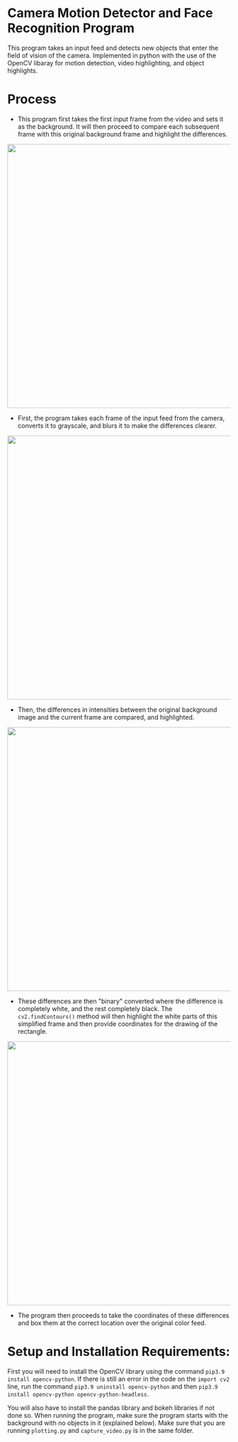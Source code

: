 # Camera Motion Detector and Face Recognition Program
This program takes an input feed and detects new objects that enter the field of vision of the camera. Implemented in python with the use of the OpenCV libaray for motion detection, video highlighting, and object highlights. 

# Process
* This program first takes the first input frame from the video and sets it as the background. It will then proceed to compare each subsequent frame with this original background frame and highlight the differences.                                                                                                                       

<img src="https://user-images.githubusercontent.com/89489298/149049540-697bc27c-95ff-4483-ae13-4f9b52146137.png" width="785" height="594"> 

* First, the program takes each frame of the input feed from the camera, converts it to grayscale, and blurs it to make the differences clearer.

 <img src="https://user-images.githubusercontent.com/89489298/149049273-dad07f27-fb1c-4472-b463-dc95a60a69aa.png" width="785" height="594">


* Then, the differences in intensities between the original background image and the current frame are compared, and highlighted.                                                                                                                                                      

<img src="https://user-images.githubusercontent.com/89489298/149049365-e5afdeb8-86f8-44b6-9d4e-18d0918b596b.png" width="785" height="594">

* These differences are then "binary" converted where the difference is completely white, and the rest completely black. The `cv2.findContours()` method will then highlight the white parts of this simplified frame and then provide coordinates for the drawing of the rectangle. 

<img src="https://user-images.githubusercontent.com/89489298/149049388-09f9c74f-dbf8-49e7-89ed-3ac47299e7a0.png" width="785" height="594"> 

* The program then proceeds to take the coordinates of these differences and box them at the correct location over the original color feed. 

# Setup and Installation Requirements:
First you will need to install the OpenCV library using the command `pip3.9 install opencv-python`. If there is still an error in the code on the `import cv2` line, run the command `pip3.9 uninstall opencv-python` and then `pip3.9 install opencv-python opencv-python-headless`. 

You will also have to install the pandas library and bokeh libraries if not done so. When running the program, make sure the program starts with the background with no objects in it (explained below). Make sure that you are running `plotting.py` and `capture_video.py` is in the same folder. 


